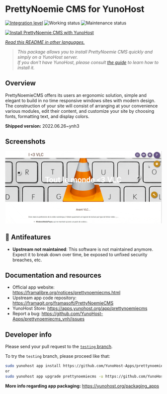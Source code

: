 <!--
N.B.: This README was automatically generated by <https://github.com/YunoHost/apps/tree/master/tools/readme_generator>
It shall NOT be edited by hand.
-->

# PrettyNoemie CMS for YunoHost

[![Integration level](https://dash.yunohost.org/integration/prettynoemiecms.svg)](https://dash.yunohost.org/appci/app/prettynoemiecms) ![Working status](https://ci-apps.yunohost.org/ci/badges/prettynoemiecms.status.svg) ![Maintenance status](https://ci-apps.yunohost.org/ci/badges/prettynoemiecms.maintain.svg)

[![Install PrettyNoemie CMS with YunoHost](https://install-app.yunohost.org/install-with-yunohost.svg)](https://install-app.yunohost.org/?app=prettynoemiecms)

*[Read this README in other languages.](./ALL_README.md)*

> *This package allows you to install PrettyNoemie CMS quickly and simply on a YunoHost server.*  
> *If you don't have YunoHost, please consult [the guide](https://yunohost.org/install) to learn how to install it.*

## Overview

PrettyNoemieCMS offers its users an ergonomic solution, simple and elegant to build in no time responsive windows sites with modern design.
The construction of your site will consist of arranging at your convenience various modules, edit their content, and customize your site by choosing fonts, formatting text, and display colors.


**Shipped version:** 2022.06.26~ynh3

## Screenshots

![Screenshot of PrettyNoemie CMS](./doc/screenshots/pages-framasite-theme-light.gif)

## :red_circle: Antifeatures

- **Upstream not maintained**: This software is not maintained anymore. Expect it to break down over time, be exposed to unfixed security breaches, etc.

## Documentation and resources

- Official app website: <https://framalibre.org/notices/prettynoemiecms.html>
- Upstream app code repository: <https://framagit.org/framasoft/PrettyNoemieCMS>
- YunoHost Store: <https://apps.yunohost.org/app/prettynoemiecms>
- Report a bug: <https://github.com/YunoHost-Apps/prettynoemiecms_ynh/issues>

## Developer info

Please send your pull request to the [`testing` branch](https://github.com/YunoHost-Apps/prettynoemiecms_ynh/tree/testing).

To try the `testing` branch, please proceed like that:

```bash
sudo yunohost app install https://github.com/YunoHost-Apps/prettynoemiecms_ynh/tree/testing --debug
or
sudo yunohost app upgrade prettynoemiecms -u https://github.com/YunoHost-Apps/prettynoemiecms_ynh/tree/testing --debug
```

**More info regarding app packaging:** <https://yunohost.org/packaging_apps>
